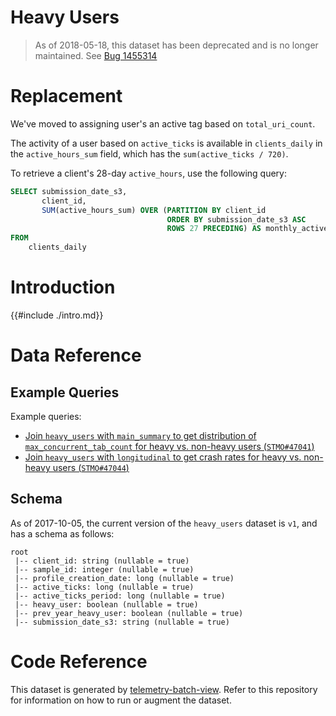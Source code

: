 # Heavy Users

> As of 2018-05-18, this dataset has been deprecated and is no longer maintained. See [Bug 1455314](https://bugzilla.mozilla.org/show_bug.cgi?id=1455314)

<!-- toc -->

# Replacement

We've moved to assigning user's an active tag based on `total_uri_count`.

The activity of a user based on `active_ticks` is available in `clients_daily`
in the `active_hours_sum` field, which has the `sum(active_ticks / 720)`.

To retrieve a client's 28-day `active_hours`, use the following query:

```sql
SELECT submission_date_s3,
       client_id,
       SUM(active_hours_sum) OVER (PARTITION BY client_id
                                   ORDER BY submission_date_s3 ASC
                                   ROWS 27 PRECEDING) AS monthly_active_hours
FROM
    clients_daily
```

# Introduction

{{#include ./intro.md}}

# Data Reference

## Example Queries

Example queries:

- [Join `heavy_users` with `main_summary` to get distribution of `max_concurrent_tab_count` for heavy vs. non-heavy users (`STMO#47041`)](https://sql.telemetry.mozilla.org/queries/47041/source#127382)
- [Join `heavy_users` with `longitudinal` to get crash rates for heavy vs. non-heavy users (`STMO#47044`)](https://sql.telemetry.mozilla.org/queries/47044/source#127385)

## Schema

As of 2017-10-05, the current version of the `heavy_users` dataset is `v1`, and has a schema as follows:

```
root
 |-- client_id: string (nullable = true)
 |-- sample_id: integer (nullable = true)
 |-- profile_creation_date: long (nullable = true)
 |-- active_ticks: long (nullable = true)
 |-- active_ticks_period: long (nullable = true)
 |-- heavy_user: boolean (nullable = true)
 |-- prev_year_heavy_user: boolean (nullable = true)
 |-- submission_date_s3: string (nullable = true)
```

# Code Reference

This dataset is generated by
[telemetry-batch-view](https://github.com/mozilla/telemetry-batch-view/blob/master/GRAVEYARD.md#heavy-users).
Refer to this repository for information on how to run or augment the dataset.
